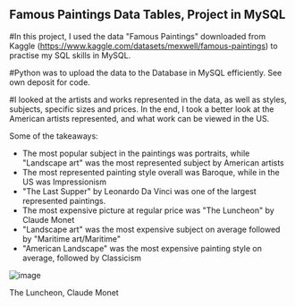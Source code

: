 ## Famous Paintings Data Tables, Project in MySQL

#In this project, I used the data "Famous Paintings" downloaded from Kaggle (https://www.kaggle.com/datasets/mexwell/famous-paintings) to practise my SQL skills in MySQL. 

#Python was to upload the data to the Database in MySQL efficiently. See own deposit for code. 

#I looked at the artists and works represented in the data, as well as styles, subjects, specific sizes and prices. In the end, I took a better look at the American artists represented, and what work can be viewed in the US.

Some of the takeaways:

- The most popular subject in the paintings was portraits, while "Landscape art" was the most represented subject by American artists
- The most represented painting style overall was Baroque, while in the US was Impressionism
- "The Last Supper" by Leonardo Da Vinci was one of the largest represented paintings.
- The most expensive picture at regular price was "The Luncheon" by Claude Monet
- "Landscape art" was the most expensive subject on average followed by "Maritime art/Maritime"
- "American Landscape" was the most expensive painting style on average, followed by Classicism


![image](https://github.com/ToriiX/SQL-Art_Paintings/assets/156717220/1fca8149-c7d0-492c-bdf7-2e2ea2b39f7e)


The Luncheon, Claude Monet
